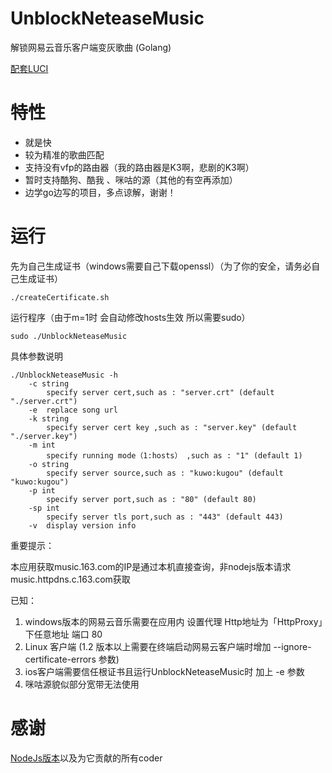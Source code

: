 # UnblockNeteaseMusic
解锁网易云音乐客户端变灰歌曲 (Golang)

[配套LUCI](https://github.com/cnsilvan/luci-app-unblockneteasemusic)
# 特性
* 就是快
* 较为精准的歌曲匹配
* 支持没有vfp的路由器（我的路由器是K3啊，悲剧的K3啊）
* 暂时支持酷狗、酷我 、咪咕的源（其他的有空再添加） 
* 边学go边写的项目，多点谅解，谢谢！

# 运行
先为自己生成证书（windows需要自己下载openssl）（为了你的安全，请务必自己生成证书）
```
./createCertificate.sh
```

运行程序（由于m=1时 会自动修改hosts生效 所以需要sudo）
```
sudo ./UnblockNeteaseMusic
```

具体参数说明
```
./UnblockNeteaseMusic -h
    -c string
      	specify server cert,such as : "server.crt" (default "./server.crt")
    -e	replace song url
    -k string
      	specify server cert key ,such as : "server.key" (default "./server.key")
    -m int
      	specify running mode（1:hosts） ,such as : "1" (default 1)
    -o string
      	specify server source,such as : "kuwo:kugou" (default "kuwo:kugou")
    -p int
      	specify server port,such as : "80" (default 80)
    -sp int
      	specify server tls port,such as : "443" (default 443)
    -v	display version info

```

重要提示：

本应用获取music.163.com的IP是通过本机直接查询，非nodejs版本请求music.httpdns.c.163.com获取

已知：
1. windows版本的网易云音乐需要在应用内 设置代理 Http地址为「HttpProxy」下任意地址 端口 80
2. Linux 客户端 (1.2 版本以上需要在终端启动网易云客户端时增加 --ignore-certificate-errors 参数)
3. ios客户端需要信任根证书且运行UnblockNeteaseMusic时 加上 -e 参数
4. 咪咕源貌似部分宽带无法使用
# 感谢
[NodeJs版本](https://github.com/nondanee/UnblockNeteaseMusic)以及为它贡献的所有coder
